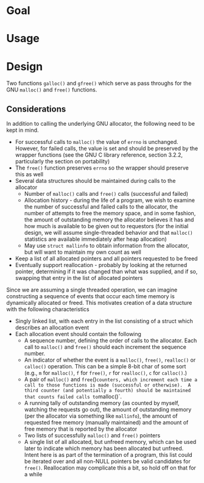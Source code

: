 # Goal

# Usage

# Design

Two functions `galloc()` and `gfree()` which serve as pass throughs for the GNU
`malloc()` and `free()` functions.

## Considerations
In addition to calling the underlying GNU allocator, the following need to be
kept in mind.
- For successful calls to `malloc()` the value of `errno` is unchanged.
  However, for failed calls, the value is set and should be preserved by the
  wrapper functions (see the GNU C library reference, section 3.2.2, particularly
  the section on portability)
- The `free()` function preserves `errno` so the wrapper should preserve this as
  well
- Several data structures should be maintained during calls to the allocator
  - Number of `malloc()` calls and `free()` calls (successful and failed)
  - Allocation history - during the life of a program, we wish to examine the
    number of successful and failed calls to the allocator, the number of
    attempts to free the memory space, and in some fashion, the amount of
    outstanding memory the allocator believes it has and how much is available
    to be given out to requestors (for the initial design, we will assume
    single-threaded behavior and that `malloc()` statistics are available
    immediately after heap allocation)
  - May use `struct mallinfo` to obtain information from the allocator, but will
    want to maintain my own count as well
- Keep a list of all allocated pointers and all pointers requested to be freed
- Eventually support reallocation - probably by looking at the returned pointer,
  determining if it was changed than what was supplied, and if so, swapping that
  entry in the list of allocated pointers

Since we are assuming a single threaded operation, we can imagine constructing a
sequence of events that occur each time memory is dynamically allocated or
freed.  This motivates creation of a data structure with the following
characteristics

- Singly linked list, with each entry in the list consisting of a struct which
  describes an allocation event
- Each allocation event should contain the following
  - A sequence number, defining the order of calls to the allocator.  Each call
    to `malloc()` and `free()` should each increment the sequence number.
  - An indicator of whether the event is a `malloc()`, `free()`, `realloc()` or
    `calloc()` operation.  This can be a simple 8-bit char of some sort (e.g.,
    `m` for `malloc()`, `f` for `free()`, `r` for `realloc()`, `c` for
    `calloc()`.)
  - A pair of `malloc()` and `free`()` counters, which increment each time a
    call to those functions is made (successful or otherwise).  A third counter
    (and potentially a fourth) should be maintained that counts failed calls to
    `malloc()`.
  - A running tally of outstanding memory (as counted by myself, watching the
    requests go out), the amount of outstanding memory (per the allocator via
    something like `mallinfo`), the amount of requested free memory (manually
    maintained) and the amount of free memory that is reported by the allocator
  - Two lists of successfully `malloc()` and `free()` pointers
  - A single list of all allocated, but unfreed memory, which can be used later
    to indicate which memory has been allocated but unfreed.  Intent here is
    as part of the termination of a program, this list could be iterated over
    and all non-NULL pointers be valid candidates for `free()`.  Reallocation
    may complicate this a bit, so hold off on that for a while

